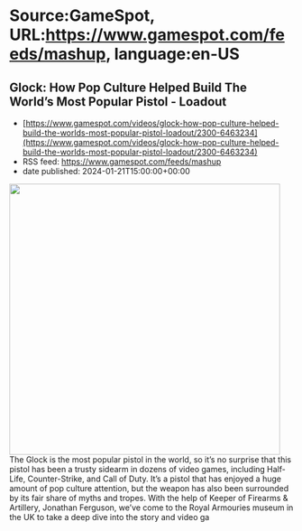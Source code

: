 # Source:GameSpot, URL:https://www.gamespot.com/feeds/mashup, language:en-US

## Glock: How Pop Culture Helped Build The World’s Most Popular Pistol - Loadout
 - [https://www.gamespot.com/videos/glock-how-pop-culture-helped-build-the-worlds-most-popular-pistol-loadout/2300-6463234](https://www.gamespot.com/videos/glock-how-pop-culture-helped-build-the-worlds-most-popular-pistol-loadout/2300-6463234)
 - RSS feed: https://www.gamespot.com/feeds/mashup
 - date published: 2024-01-21T15:00:00+00:00

<img height="480" src="https://www.gamespot.com/a/uploads/square_medium/1571/15719603/4248435-loadout_glock_site.jpg" width="480" /> The Glock is the most popular pistol in the world, so it’s no surprise that this pistol has been a trusty sidearm in dozens of video games, including Half-Life, Counter-Strike, and Call of Duty. It’s a pistol that has enjoyed a huge amount of pop culture attention, but the weapon has also been surrounded by its fair share of myths and tropes.  With the help of Keeper of Firearms &amp; Artillery, Jonathan Ferguson, we’ve come to the Royal Armouries museum in the UK to take a deep dive into the story and video ga

